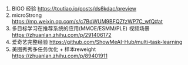 1. BIGO 经验 https://toutiao.io/posts/ds6kdac/preview
2. microStrong https://mp.weixin.qq.com/s/c7BdWUM9BFQZfzWP7C_wfQ#at
3. 多目标学习在推荐系统的应用(MMOE/ESMM/PLE) 视频场景 https://zhuanlan.zhihu.com/p/291406172
4. 爱奇艺完整经验 https://github.com/ShowMeAI-Hub/multi-task-learning
5. 美图秀秀多任务优化 + 样本reweight https://zhuanlan.zhihu.com/p/89401911
